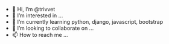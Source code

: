 - 👋 Hi, I’m @trivvet
- 👀 I’m interested in ...
- 🌱 I’m currently learning python, django, javascript, bootstrap
- 💞️ I’m looking to collaborate on ...
- 📫 How to reach me ...

<!---
trivvet/trivvet is a ✨ special ✨ repository because its `README.md` (this file) appears on your GitHub profile.
You can click the Preview link to take a look at your changes.
--->
